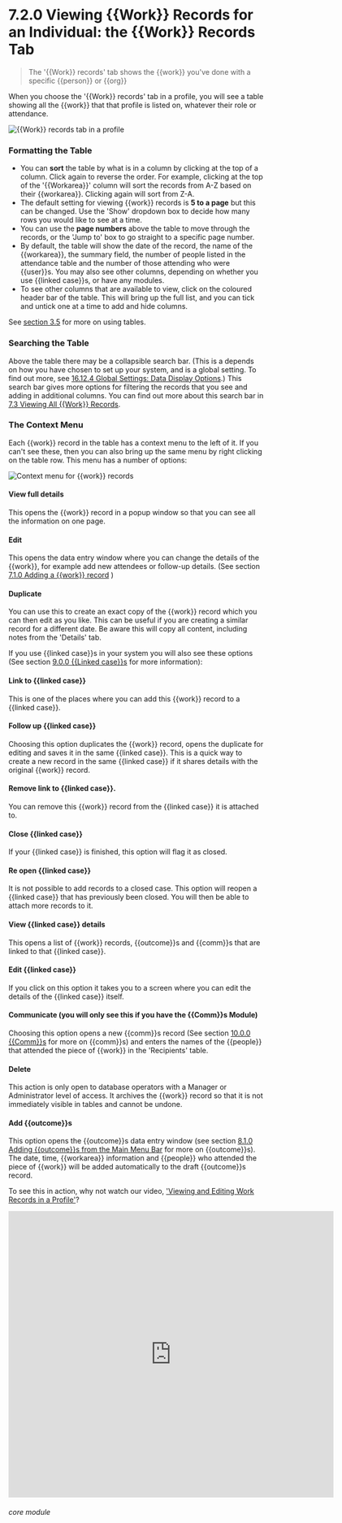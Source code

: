 # 7.2.0  <i class="fas fa-hammer"></i>  Viewing {{Work}} Records for an Individual: the {{Work}} Records Tab

> The '{{Work}} records' tab shows the {{work}} you've done with a specific {{person}} or {{org}}



When you choose the '{{Work}} records' tab in a profile, you will see a table showing all the {{work}} that that profile is listed on, whatever their role or attendance.

![{{Work}} records tab in a profile](49a.png)

### Formatting the Table

- You can **sort** the table by what is in a column by clicking at the top of a column. Click again to reverse the order. For example, clicking at the top of the '{{Workarea}}' column will sort the records from A-Z based on their {{workarea}}. Clicking again will sort from Z-A.
- The default setting for viewing {{work}} records is **5 to a page** but this can be changed. Use the 'Show' dropdown box to decide how many rows you would like to see at a time. 
- You can use the **page numbers** above the table to move through the records, or the 'Jump to' box to go straight to a specific page number.
- By default, the table will show the date of the record, the name of the {{workarea}}, the summary field, the number of people listed in the attendance table and the number of those attending who were {{user}}s. You may also see other columns, depending on whether you use {{linked case}}s, or have any modules. 
- To see other columns that are available to view, click on the coloured header bar of the table. This will bring up the full list, and you can tick and untick one at a time to add and hide columns.

See [section 3.5](/help/index/p/3.5.0) for more on using tables.

### Searching the Table

Above the table there may be a collapsible search bar. (This is a depends on how you have chosen to set up your system, and is a global setting. To find out more, see [16.12.4 Global Settings: Data Display Options](/help/index/p/16.12.4).) This search bar gives more options for filtering the records that you see and adding in additional columns. You can find out more about this search bar in [7.3 Viewing All {{Work}} Records](/help/index/p/7.3.0).

### The Context Menu

Each {{work}} record in the table has a context menu to the left of it. If you can't see these, then you can also bring up the same menu by right clicking on the table row. This menu has a number of options:

![Context menu for {{work}} records](49b.png)

#### View full details
This opens the {{work}} record in a popup window so that you can see all the information on one page.
#### Edit
This opens the data entry window where you can change the details of the {{work}}, for example add new attendees or follow-up details. (See section [7.1.0 Adding a {{work}} record](/help/index//p/7.1.0) )
#### Duplicate
You can use this to create an exact copy of the {{work}} record which you can then edit as you like.  This can be useful if you are creating a similar record for a different date.  Be aware this will copy all content, including notes from the 'Details' tab.

If you use {{linked case}}s in your system you will also see these options (See section [9.0.0 {{Linked case}}s](/help/index//p/9.0.0) for more information):

#### Link to {{linked case}}
This is one of the places where you can add this {{work}} record to a {{linked case}}. 
#### Follow up {{linked case}}
Choosing this option duplicates the {{work}} record, opens the duplicate for editing and saves it in the same {{linked case}}. This is a quick way to create a new record in the same {{linked case}} if it shares details with the original {{work}} record. 
#### Remove link to {{linked case}}.
You can remove this {{work}} record from the {{linked case}} it is attached to.
#### Close {{linked case}}
If your {{linked case}} is finished, this option will flag it as closed.
#### Re open {{linked case}}
It is not possible to add records to a closed case. This option will reopen a {{linked case}} that has previously been closed. You will then be able to attach more records to it.
#### View {{linked case}} details
This opens a list of {{work}} records, {{outcome}}s and {{comm}}s that are linked to that {{linked case}}.
#### Edit {{linked case}}
If you click on this option it takes you to a screen where you can edit the details of the {{linked case}} itself.
#### Communicate (you will only see this if you have the {{Comm}}s Module)
Choosing this option opens a new {{comm}}s record (See section [10.0.0 {{Comm}}s](/help/index/p/10.0.0) for more on {{comm}}s) and enters the names of the {{people}} that attended the piece of {{work}} in the 'Recipients' table.
#### Delete
This action is only open to database operators with a Manager or Administrator level of access. It archives the {{work}} record so that it is not immediately visible in tables and cannot be undone.
#### Add {{outcome}}s
This option opens the {{outcome}}s data entry window (see section [8.1.0 Adding {{outcome}}s from the Main Menu Bar](/help/index/p/8.1.0) for more on {{outcome}}s). The date, time, {{workarea}} information and {{people}} who attended the piece of {{work}} will be added automatically to the draft {{outcome}}s record. 

To see this in action, why not watch our video, ['Viewing and Editing Work Records in a Profile'](/help/index/p/51.4.4)?

<iframe src="https://player.vimeo.com/video/279240823" width="640" height="564" frameborder="0" allow="autoplay; fullscreen" allowfullscreen></iframe>


###### core module


